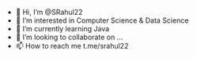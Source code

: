- 👋 Hi, I’m @SRahul22
- 👀 I’m interested in Computer Science & Data Science
- 🌱 I’m currently learning Java
- 💞️ I’m looking to collaborate on ...
- 📫 How to reach me t.me/srahul22

<!---
SRahul22/SRahul22 is a ✨ special ✨ repository because its `README.md` (this file) appears on your GitHub profile.
You can click the Preview link to take a look at your changes.
--->
